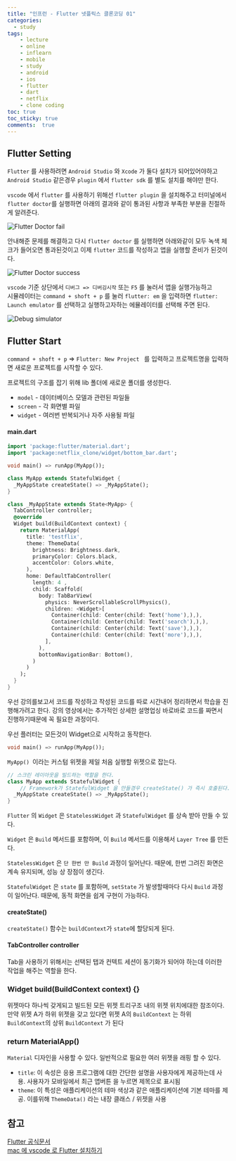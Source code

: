 ```yaml
---
title: "인프런 - Flutter 넷플릭스 클론코딩 01"
categories: 
  - study
tags: 
    - lecture
    - online
    - inflearn
    - mobile
    - study
    - android
    - ios
    - flutter
    - dart
    - netflix
    - clone coding
toc: true
toc_sticky: true
comments:  true
---
```


## Flutter Setting
`Flutter` 를 사용하려면 `Android Studio` 와 `Xcode` 가 둘다 설치가 되어있어야하고  
`Android Studio` 같은경우 `plugin` 에서 `flutter sdk` 를 별도 설치를 해야만 한다. 
  
`vscode` 에서 `flutter` 를 사용하기 위해선 `flutter plugin` 을 설치해주고 터미널에서 `flutter doctor`를 실행하면 아래의 결과와 같이 통과된 사항과 부족한 부분을 친절하게 알려준다.

![Flutter Doctor fail](../assets/images/flutter/flutter_img_03.png)  
  
    
안내해준 문제를 해결하고 다시 `flutter doctor` 를 실행하면 아래와같이 모두 녹색 체크가 들어오면 통과된것이고 이제 `flutter` 코드를 작성하고 앱을 실행할 준비가 된것이다.

![Flutter Doctor success](../assets/images/flutter/flutter_img_02.png)  

`vscode` 기준 상단에서 `디버그 => 디버깅시작` 또는 `F5` 를 눌러서 앱을 실행가능하고   
시뮬레이터는 `command + shoft + p` 를 눌러 `flutter: em` 을 입력하면 `flutter: Launch emulator` 를 선택하고 실행하고자하는 에뮬레이터를 선택해 주면 된다.  

![Debug simulator](../assets/images/flutter/flutter_img_01.png)

## Flutter Start
`command + shoft + p` => `Flutter: New Project ` 를 입력하고 프로젝트명을 입력하면 새로운 프로젝트를 시작할 수 있다.  

프로젝트의 구조를 잡기 위해 lib 폴더에 새로운 폴더를 생성한다.
- `model` - 데이터베이스 모델과 관련된 파일들
- `screen` - 각 화면별 파일
- `widget` - 여러번 반복되거나 자주 사용될 파일

#### main.dart
``` dart
import 'package:flutter/material.dart';
import 'package:netflix_clone/widget/bottom_bar.dart';

void main() => runApp(MyApp());

class MyApp extends StatefulWidget {
  _MyAppState createState() => _MyAppState();
}

class _MyAppState extends State<MyApp> {
  TabController controller;
  @override
  Widget build(BuildContext context) {
    return MaterialApp(
      title: 'testflix',
      theme: ThemeData(
        brightness: Brightness.dark, 
        primaryColor: Colors.black,
        accentColor: Colors.white,
      ),
      home: DefaultTabController(
        length: 4 , 
        child: Scaffold(
          body: TabBarView(
            physics: NeverScrollableScrollPhysics(),
            children: <Widget>[
              Container(child: Center(child: Text('home'),),), 
              Container(child: Center(child: Text('search'),),), 
              Container(child: Center(child: Text('save'),),), 
              Container(child: Center(child: Text('more'),),),
            ],
          ),
          bottomNavigationBar: Bottom(),
        )
      )
    );
  }
}
```

우선 강의를보고서 코드를 작성하고 작성된 코드를 따로 시간내어 정리하면서 학습을 진행해가려고 한다. 강의 영상에서는 추가적인 상세한 설명업싱 바로바로 코드를 짜면서 진행하기때문에 꼭 필요한 과정이다.  

우선 플러터는 모든것이 Widget으로 시작하고 동작한다.  

``` dart
void main() => runApp(MyApp());
```
`MyApp() `이라는 커스텀 위젯을 제일 처음 실행할 위젯으로 잡는다.
  
``` dart
// 스크린 레이아웃을 빌드하는 역할을 한다.
class MyApp extends StatefulWidget {
    // Framework가 StatefulWidget 을 만들경우 createState() 가 즉시 호출된다.
  _MyAppState createState() => _MyAppState();
}
```
`Flutter` 의 `Widget` 은 `StatelessWidget` 과 `StatefulWidget` 를 상속 받아 만들 수 있다.  
  
`Widget` 은 `Build` 메서드를 포함하며, 이 `Build` 메서드를 이용해서 `Layer Tree` 를 만든다.
  
`StatelessWidget` 은 `단 한번 만 Build` 과정이 일어난다. 때문에, 한번 그려진 화면은 계속 유지되며, 성능 상 장점이 생긴다.
  
`StatefulWidget` 은 `state` 를 포함하며, `setState` 가 발생할때마다 다시 `Build` 과정이 일어난다. 때문에, 동적 화면을 쉽게 구현이 가능하다.

#### createState()
`createState()` 함수는 `buildContext`가 `state`에 할당되게 된다.

#### TabController controller
Tab을 사용하기 위해서는 선택된 탭과 컨텍트 세션이 동기화가 되어야 하는데 이러한 작업을 해주는 역할을 한다.

### Widget build(BuildContext context) {}
위젯마다 하나씩 갖게되고 빌드된 모든 위젯 트리구조 내의 위젯 위치에대한 참조이다.   
만약 위젯 A가 하위 위젯을 갖고 있다면 위젯 A의 `BuildContext` 는 하위 `BuildContext`의 상위 `BuildContext` 가 된다

### return MaterialApp()
`Material` 디자인을 사용할 수 있다. 일반적으로 필요한 여러 위젯을 래핑 할 수 있다.
- `title`: 이 속성은 응용 프로그램에 대한 간단한 설명을 사용자에게 제공하는데 사용. 사용자가 모바일에서 최근 앱버튼 을 누르면 제목으로 표시됨  
- `theme`: 이 특성은 애플리케이션의 테마 색상과 같은 애플리케이션에 기본 테마를 제공. 이를위해 `ThemeData()` 라는 내장 클래스 / 위젯을 사용

## 참고
[Flutter 공식문서](https://flutter.dev/docs/get-started/install/macos)  
[mac 에 vscode 로 Flutter 설치하기](https://skuld2000.tistory.com/83)